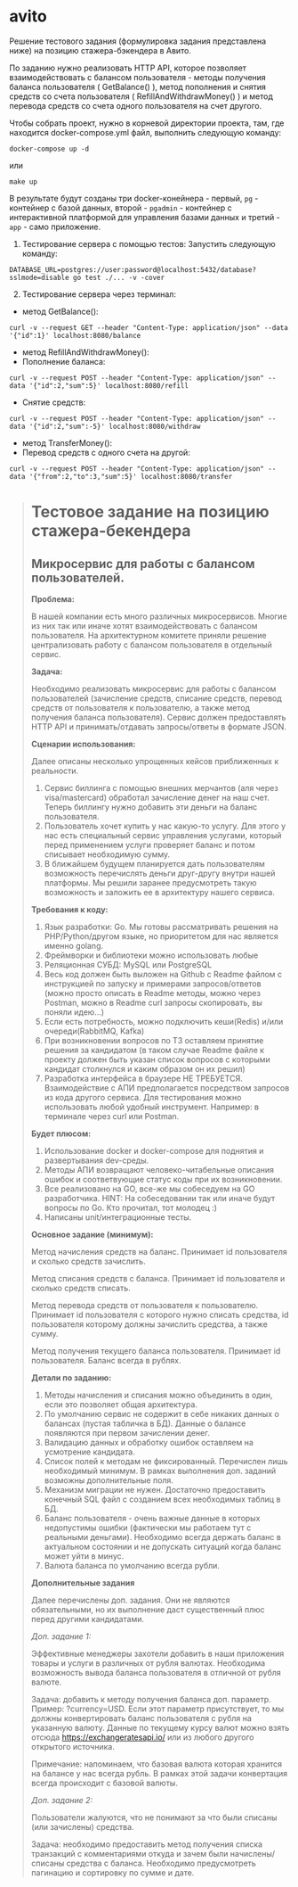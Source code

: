 # avito

Решение тестового задания (формулировка задания представлена ниже) на позицию стажера-бэкендера в Авито.


По заданию нужно реализовать HTTP API, которое позволяет взаимодействовать с балансом пользователя - методы получения баланса пользователя ( GetBalance() ), метод пополнения и снятия средств со счета пользователя ( RefillAndWithdrawMoney() ) и метод перевода средств со счета одного пользователя на счет другого.

Чтобы собрать проект, нужно в корневой директории проекта, там, где находится docker-compose.yml файл, выполнить следующую команду:
```
docker-compose up -d
```
или
```
make up
```

В результате будут созданы три docker-конейнера - первый, `pg` - контейнер с базой данных, второй - `pgadmin` - контейнер с интерактивной платформой для управления базами данных и третий - `app` - само приложение.


1. Тестирование сервера с помощью тестов:
Запустить следующую команду:
```
DATABASE_URL=postgres://user:password@localhost:5432/database?sslmode=disable go test ./... -v -cover
```

2. Тестирование сервера через терминал:
* метод GetBalance():
```
curl -v --request GET --header "Content-Type: application/json" --data '{"id":1}' localhost:8080/balance
```
* метод RefillAndWithdrawMoney():
* Пополнение баланса:
```
curl -v --request POST --header "Content-Type: application/json" --data '{"id":2,"sum":5}' localhost:8080/refill
```
* Снятие средств:
```
curl -v --request POST --header "Content-Type: application/json" --data '{"id":2,"sum":-5}' localhost:8080/withdraw
```

* метод TransferMoney():
* Перевод средств с одного счета на другой:
```
curl -v --request POST --header "Content-Type: application/json" --data '{"from":2,"to":3,"sum":5}' localhost:8080/transfer
```


> # Тестовое задание на позицию стажера-бекендера
>
> ## Микросервис для работы с балансом пользователей.
>
> **Проблема:**
>
> В нашей компании есть много различных микросервисов. Многие из них так или иначе хотят взаимодействовать с балансом пользователя. На архитектурном комитете приняли решение централизовать работу с балансом пользователя в отдельный сервис. 
>
> **Задача:**
> 
> Необходимо реализовать микросервис для работы с балансом пользователей (зачисление средств, списание средств, перевод средств от пользователя к пользователю, а также метод получения баланса пользователя). Сервис должен предоставлять HTTP API и принимать/отдавать запросы/ответы в формате JSON. 
> 
> **Сценарии использования:**
>
> Далее описаны несколько упрощенных кейсов приближенных к реальности.
> 1. Сервис биллинга с помощью внешних мерчантов (аля через visa/mastercard) обработал зачисление денег на наш счет. Теперь биллингу нужно добавить эти деньги на баланс пользователя. 
> 2. Пользователь хочет купить у нас какую-то услугу. Для этого у нас есть специальный сервис управления услугами, который перед применением услуги проверяет баланс и потом списывает необходимую сумму. 
> 3. В ближайшем будущем планируется дать пользователям возможность перечислять деньги друг-другу внутри нашей платформы. Мы решили заранее предусмотреть такую возможность и заложить ее в архитектуру нашего сервиса. 
>
> **Требования к коду:**
>
> 1. Язык разработки: Go. Мы готовы рассматривать решения на PHP/Python/другом языке, но приоритетом для нас является именно golang.
> 2. Фреймворки и библиотеки можно использовать любые
> 3. Реляционная СУБД: MySQL или PostgreSQL
> 4. Весь код должен быть выложен на Github с Readme файлом с инструкцией по запуску и примерами запросов/ответов (можно просто описать в Readme методы, можно через Postman, можно в Readme curl запросы скопировать, вы поняли идею...)
> 5. Если есть потребность, можно подключить кеши(Redis) и/или очереди(RabbitMQ, Kafka)
> 6. При возникновении вопросов по ТЗ оставляем принятие решения за кандидатом (в таком случае Readme файле к проекту должен быть указан список вопросов с которыми кандидат столкнулся и каким образом он их решил)
> 7. Разработка интерфейса в браузере НЕ ТРЕБУЕТСЯ. Взаимодействие с АПИ предполагается посредством запросов из кода другого сервиса. Для тестирования можно использовать любой удобный инструмент. Например: в терминале через curl или Postman.
>
> **Будет плюсом:**
>
> 1. Использование docker и docker-compose для поднятия и развертывания dev-среды.
> 2. Методы АПИ возвращают человеко-читабельные описания ошибок и соответвующие статус коды при их возникновении.
> 3. Все реализовано на GO, все-же мы собеседуем на GO разработчика. HINT: На собеседовании так или иначе будут вопросы по Go. Кто прочитал, тот молодец :)
> 4. Написаны unit/интеграционные тесты.
>
> **Основное задание (минимум):**
>
> Метод начисления средств на баланс. Принимает id пользователя и сколько средств зачислить.
> 
> Метод списания средств с баланса. Принимает id пользователя и сколько средств списать. 
>
> Метод перевода средств от пользователя к пользователю. Принимает id пользователя с которого нужно списать средства, id пользователя которому должны зачислить средства, а также сумму.
>
> Метод получения текущего баланса пользователя. Принимает id пользователя. Баланс всегда в рублях.
>
> **Детали по заданию:**
>
> 1. Методы начисления и списания можно объединить в один, если это позволяет общая архитектура.
> 2. По умолчанию сервис не содержит в себе никаких данных о балансах (пустая табличка в БД). Данные о балансе появляются при первом зачислении денег. 
> 3. Валидацию данных и обработку ошибок оставляем на усмотрение кандидата. 
> 4. Список полей к методам не фиксированный. Перечислен лишь необходимый минимум. В рамках выполнения доп. заданий возможны дополнительные поля.
> 5. Механизм миграции не нужен. Достаточно предоставить конечный SQL файл с созданием всех необходимых таблиц в БД. 
> 6. Баланс пользователя - очень важные данные в которых недопустимы ошибки (фактически мы работаем тут с реальными деньгами). Необходимо всегда держать баланс в актуальном состоянии и не допускать ситуаций когда баланс может уйти в минус. 
> 7. Валюта баланса по умолчанию всегда рубли.
>
> **Дополнительные задания**
>
> Далее перечислены доп. задания. Они не являются обязательными, но их выполнение даст существенный плюс перед другими кандидатами. 
>
> *Доп. задание 1:*
>
> Эффективные менеджеры захотели добавить в наши приложения товары и услуги в различных от рубля валютах. Необходима возможность вывода баланса пользователя в отличной от рубля валюте.
>
> Задача: добавить к методу получения баланса доп. параметр. Пример: ?currency=USD. 
> Если этот параметр присутствует, то мы должны конвертировать баланс пользователя с рубля на указанную валюту. Данные по текущему курсу валют можно взять отсюда https://exchangeratesapi.io/ или из любого другого открытого источника. 
> 
> Примечание: напоминаем, что базовая валюта которая хранится на балансе у нас всегда рубль. В рамках этой задачи конвертация всегда происходит с базовой валюты.
> 
> *Доп. задание 2:*
> 
> Пользователи жалуются, что не понимают за что были списаны (или зачислены) средства. 
> 
> Задача: необходимо предоставить метод получения списка транзакций с комментариями откуда и зачем были начислены/списаны средства с баланса. Необходимо предусмотреть пагинацию и сортировку по сумме и дате.
